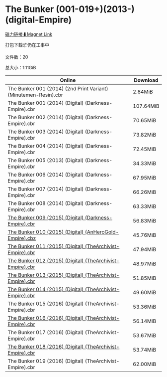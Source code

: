 # The Bunker (001-019+)(2013-)(digital-Empire)

[磁力链接⬇Magnet Link](magnet:?xt=urn:btih:c3dcd70b96ca060e068044de3c8c8e25fe6eec5a&dn=The%20Bunker%20%28001-019%2B%29%282013-%29%28digital-Empire%29)

打包下载📦仍在工事中

文件数：20

总大小：1.11GiB

Online | Download
--- | ---
The Bunker 001 (2014) (2nd Print Variant) (Minutemen-Resin).cbr | 2.84MiB
The Bunker 001 (2014) (Digital) (Darkness-Empire).cbr | 107.64MiB
The Bunker 002 (2014) (Digital) (Darkness-Empire).cbr | 70.65MiB
The Bunker 003 (2014) (Digital) (Darkness-Empire).cbr | 73.82MiB
The Bunker 004 (2014) (Digital) (Darkness-Empire).cbr | 72.45MiB
The Bunker 005 (2013) (Digital) (Darkness-Empire).cbr | 34.33MiB
The Bunker 006 (2014) (Digital) (Darkness-Empire).cbr | 67.95MiB
The Bunker 007 (2014) (Digital) (Darkness-Empire).cbr | 66.26MiB
The Bunker 008 (2014) (Digital) (Darkness-Empire).cbr | 63.33MiB
[The Bunker 009 (2015) (Digital) (Darkness-Empire).cbr](https://github.com/alicewish/markdown/blob/master/comic/Bunker-009-2015-Digital-Darkness-Empire-cbr.md) | 56.83MiB
[The Bunker 010 (2015) (Digital) (AnHeroGold-Empire).cbz](https://github.com/alicewish/markdown/blob/master/comic/Bunker-010-2015-Digital-AnHeroGold-Empire-cbz.md) | 45.76MiB
[The Bunker 011 (2015) (Digital) (TheArchivist-Empire).cbr](https://github.com/alicewish/markdown/blob/master/comic/Bunker-011-2015-Digital-TheArchivist-Empire-cbr.md) | 47.94MiB
[The Bunker 012 (2015) (Digital) (TheArchivist-Empire).cbr](https://github.com/alicewish/markdown/blob/master/comic/Bunker-012-2015-Digital-TheArchivist-Empire-cbr.md) | 48.97MiB
[The Bunker 013 (2015) (Digital) (TheArchivist-Empire).cbr](https://github.com/alicewish/markdown/blob/master/comic/Bunker-013-2015-Digital-TheArchivist-Empire-cbr.md) | 51.85MiB
[The Bunker 014 (2015) (Digital) (TheArchivist-Empire).cbr](https://github.com/alicewish/markdown/blob/master/comic/Bunker-014-2015-Digital-TheArchivist-Empire-cbr.md) | 49.60MiB
The Bunker 015 (2016) (Digital) (TheArchivist-Empire).cbr | 53.36MiB
[The Bunker 016 (2016) (Digital) (TheArchivist-Empire).cbr](https://github.com/alicewish/markdown/blob/master/comic/Bunker-016-2016-Digital-TheArchivist-Empire-cbr.md) | 56.14MiB
The Bunker 017 (2016) (Digital) (TheArchivist-Empire).cbr | 53.67MiB
[The Bunker 018 (2016) (Digital) (TheArchivist-Empire).cbr](https://github.com/alicewish/markdown/blob/master/comic/Bunker-018-2016-Digital-TheArchivist-Empire-cbr.md) | 53.74MiB
The Bunker 019 (2016) (Digital) (TheArchivist-Empire).cbr | 62.00MiB